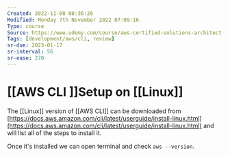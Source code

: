 ```yaml
---
Created: 2022-11-08 08:36:20
Modified: Monday 7th November 2022 07:09:16
Type: course
Source: https://www.udemy.com/course/aws-certified-solutions-architect-associate-saa-c01/?xref=E0Aed11STH4LPUQvCz0GJFABTmM=
Tags: [development/aws/cli, review]
sr-due: 2023-01-17
sr-interval: 56
sr-ease: 270
---
```


# [[AWS CLI ]]Setup on [[Linux]]

The [[Linux]] version of [[AWS CLI]] can be downloaded from [https://docs.aws.amazon.com/cli/latest/userguide/install-linux.html](https://docs.aws.amazon.com/cli/latest/userguide/install-linux.html) and will list all of the steps to install it.

Once it's installed we can open terminal and check `aws --version`.